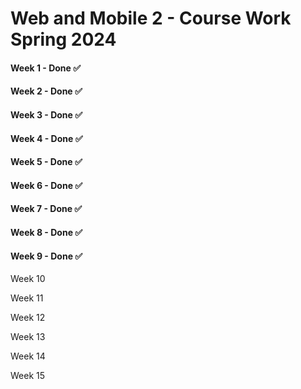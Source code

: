 # Web and Mobile 2 - Course Work Spring 2024

#### Week 1 - Done ✅

#### Week 2 - Done ✅

#### Week 3 - Done ✅

#### Week 4 - Done ✅

#### Week 5 - Done ✅

#### Week 6 - Done ✅

#### Week 7 - Done ✅

#### Week 8 - Done ✅

#### Week 9 - Done ✅

Week 10

Week 11

Week 12

Week 13

Week 14

Week 15
